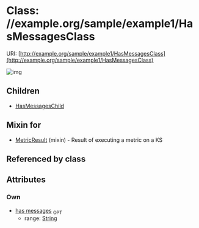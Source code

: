 
# Class: //example.org/sample/example1/HasMessagesClass




URI: [http://example.org/sample/example1/HasMessagesClass](http://example.org/sample/example1/HasMessagesClass)


![img](http://yuml.me/diagram/nofunky;dir:TB/class/[MetricResult]uses%20-.->[HasMessagesClass&#124;has_messages:string%20%3F],[HasMessagesClass]^-[HasMessagesChild],[MetricResult],[HasMessagesChild])

## Children

 * [HasMessagesChild](HasMessagesChild.md)

## Mixin for

 * [MetricResult](MetricResult.md) (mixin)  - Result of executing a metric on a KS

## Referenced by class


## Attributes


### Own

 * [has messages](has_messages.md)  <sub>OPT</sub>
     * range: [String](types/String.md)
